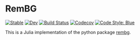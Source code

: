 # RemBG

[![Stable](https://img.shields.io/badge/docs-stable-blue.svg)](https://yezhengkai.github.io/RemBG.jl/stable/)
[![Dev](https://img.shields.io/badge/docs-dev-blue.svg)](https://yezhengkai.github.io/RemBG.jl/dev/)
[![Build Status](https://github.com/yezhengkai/ImageMattingApp.jl/actions/workflows/CI.yml/badge.svg?branch=main)](https://github.com/yezhengkai/RemBG.jl/actions/workflows/CI.yml?query=branch%3Amain)
[![Codecov](https://codecov.io/gh/yezhengkai/RemBG.jl/branch/main/graph/badge.svg)](https://codecov.io/gh/yezhengkai/RemBG.jl)
[![Code Style: Blue](https://img.shields.io/badge/code%20style-blue-4495d1.svg)](https://github.com/invenia/BlueStyle)

This is a Julia implementation of the python package [rembg](https://github.com/danielgatis/rembg).
